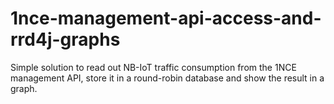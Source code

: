 # 1nce-management-api-access-and-rrd4j-graphs
Simple solution to read out NB-IoT traffic consumption from the 1NCE management API, store it in a round-robin database and show the result in a graph.
